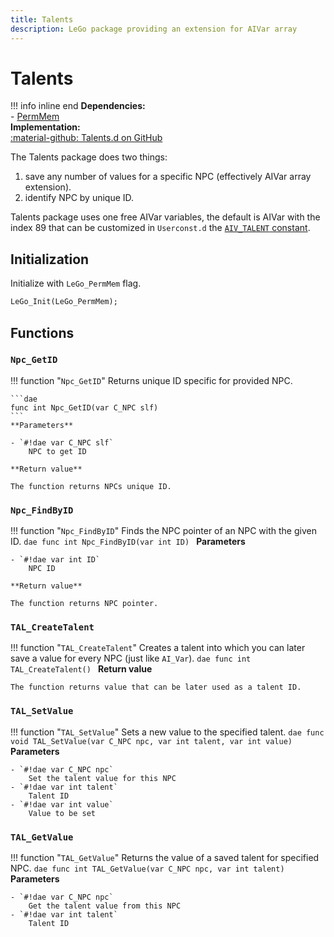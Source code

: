```yaml
---
title: Talents
description: LeGo package providing an extension for AIVar array
---
```

# Talents

!!! info inline end
    **Dependencies:**<br/>
    - [PermMem](permmem.md)<br/>
    **Implementation:**<br/>
    [:material-github: Talents.d on GitHub](https://github.com/Lehona/LeGo/blob/dev/Talents.d)

The Talents package does two things:

1. save any number of values for a specific NPC (effectively AIVar array extension).
2. identify NPC by unique ID.

Talents package uses one free AIVar variables, the default is AIVar with the index 89 that can be customized in `Userconst.d` the [`AIV_TALENT` constant](../various/userconstants.md#talents).

## Initialization
Initialize with `LeGo_PermMem` flag.
```dae
LeGo_Init(LeGo_PermMem);
```

## Functions

### `Npc_GetID`
!!! function "`Npc_GetID`"
    Returns unique ID specific for provided NPC.

    ```dae
    func int Npc_GetID(var C_NPC slf)
    ```
    **Parameters**

    - `#!dae var C_NPC slf`  
        NPC to get ID

    **Return value**

    The function returns NPCs unique ID.

### `Npc_FindByID`
!!! function "`Npc_FindByID`"
    Finds the NPC pointer of an NPC with the given ID.
    ```dae
    func int Npc_FindByID(var int ID)
    ```
    **Parameters**

    - `#!dae var int ID`  
        NPC ID

    **Return value**

    The function returns NPC pointer.

### `TAL_CreateTalent`
!!! function "`TAL_CreateTalent`"
    Creates a talent into which you can later save a value for every NPC (just like `AI_Var`).
    ```dae
    func int TAL_CreateTalent()
    ```
    **Return value**

    The function returns value that can be later used as a talent ID.

### `TAL_SetValue`
!!! function "`TAL_SetValue`"
    Sets a new value to the specified talent.
    ```dae
    func void TAL_SetValue(var C_NPC npc, var int talent, var int value)
    ```
    **Parameters**

    - `#!dae var C_NPC npc`  
        Set the talent value for this NPC
    - `#!dae var int talent`  
        Talent ID
    - `#!dae var int value`  
        Value to be set

### `TAL_GetValue`
!!! function "`TAL_GetValue`"
    Returns the value of a saved talent for specified NPC.
    ```dae
    func int TAL_GetValue(var C_NPC npc, var int talent)
    ```
    **Parameters**

    - `#!dae var C_NPC npc`  
        Get the talent value from this NPC
    - `#!dae var int talent`  
        Talent ID
